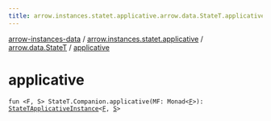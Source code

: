 ```yaml
---
title: arrow.instances.statet.applicative.arrow.data.StateT.applicative - arrow-instances-data
---
```


[arrow-instances-data](../../index.html) / [arrow.instances.statet.applicative](../index.html) / [arrow.data.StateT](index.html) / [applicative](./applicative.html)

# applicative

`fun <F, S> StateT.Companion.applicative(MF: Monad<`[`F`](applicative.html#F)`>): `[`StateTApplicativeInstance`](../../arrow.instances/-state-t-applicative-instance/index.html)`<`[`F`](applicative.html#F)`, `[`S`](applicative.html#S)`>`